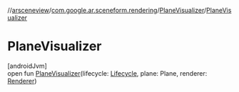 //[arsceneview](../../../index.md)/[com.google.ar.sceneform.rendering](../index.md)/[PlaneVisualizer](index.md)/[PlaneVisualizer](-plane-visualizer.md)

# PlaneVisualizer

[androidJvm]\
open fun [PlaneVisualizer](-plane-visualizer.md)(lifecycle: [Lifecycle](https://developer.android.com/reference/kotlin/androidx/lifecycle/Lifecycle.html), plane: Plane, renderer: [Renderer](../../../../arsceneview/com.google.ar.sceneform.rendering/-renderer/index.md))
